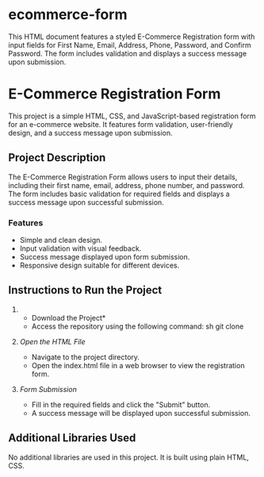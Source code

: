 # ecommerce-form
This HTML document features a styled E-Commerce Registration form with input fields for First Name, Email, Address, Phone, Password, and Confirm Password. The form includes validation and displays a success message upon submission. 
# E-Commerce Registration Form

This project is a simple HTML, CSS, and JavaScript-based registration form for an e-commerce website. It features form validation, user-friendly design, and a success message upon submission.

## Project Description

The E-Commerce Registration Form allows users to input their details, including their first name, email, address, phone number, and password. The form includes basic validation for required fields and displays a success message upon successful submission.

### Features
- Simple and clean design.
- Input validation with visual feedback.
- Success message displayed upon form submission.
- Responsive design suitable for different devices.

## Instructions to Run the Project

1. * Download the Project*
   - Access the repository using the following command:
     sh
     git clone
     
2. *Open the HTML File*
   - Navigate to the project directory.
   - Open the index.html file in a web browser to view the registration form.

3. *Form Submission*
   - Fill in the required fields and click the "Submit" button.
   - A success message will be displayed upon successful submission.

## Additional Libraries Used

No additional libraries are used in this project. It is built using plain HTML, CSS.



